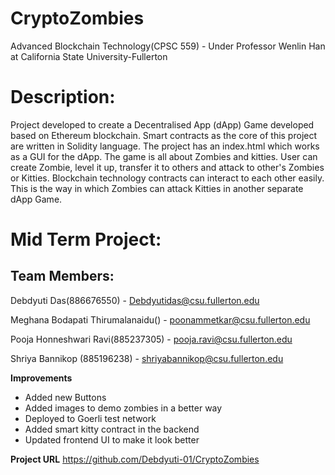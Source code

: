 # CryptoZombies
Advanced Blockchain Technology(CPSC 559) - Under Professor Wenlin Han at California State University-Fullerton

# Description:
Project developed to create a Decentralised App (dApp) Game developed based on Ethereum blockchain. Smart contracts as the core of this project are written in Solidity language. The project has an index.html which works as a GUI for the dApp. 
The game is all about Zombies and kitties. User can create Zombie, level it up, transfer it to others and attack to other's Zombies or Kitties. Blockchain technology contracts can interact to each other easily. This is the way in which Zombies can attack Kitties in another separate dApp Game.

# Mid Term Project:

## Team Members:

Debdyuti Das(886676550) - Debdyutidas@csu.fullerton.edu

Meghana Bodapati Thirumalanaidu() - poonammetkar@csu.fullerton.edu

Pooja Honneshwari Ravi(885237305) - pooja.ravi@csu.fullerton.edu

Shriya Bannikop (885196238) - shriyabannikop@csu.fullerton.edu

**Improvements**
- Added new Buttons
- Added images to demo zombies in a better way
- Deployed to Goerli test network
- Added smart kitty contract in the backend
- Updated frontend UI to make it look better


**Project URL**
https://github.com/Debdyuti-01/CryptoZombies
